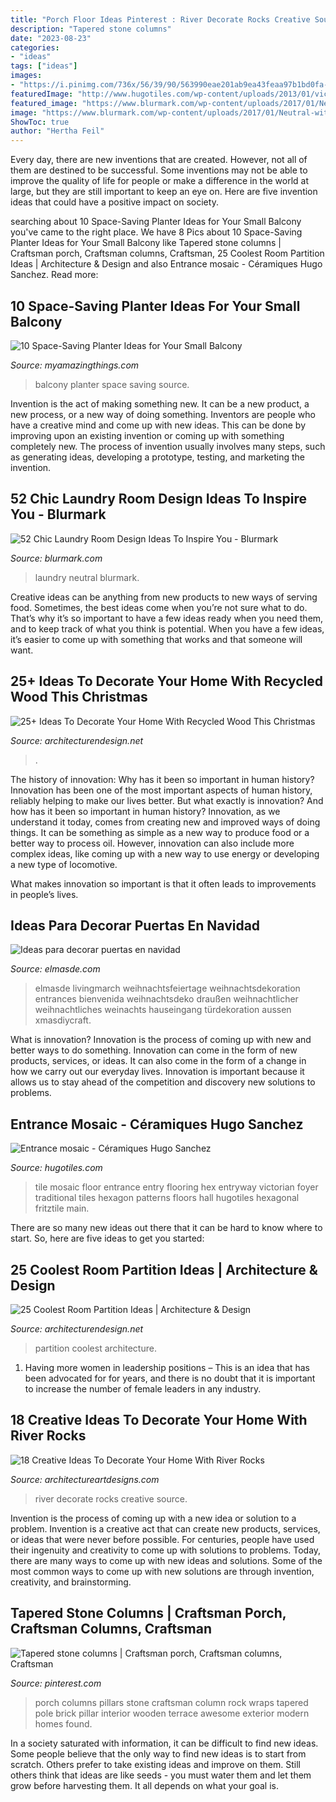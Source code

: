 ```yaml
---
title: "Porch Floor Ideas Pinterest : River Decorate Rocks Creative Source"
description: "Tapered stone columns"
date: "2023-08-23"
categories:
- "ideas"
tags: ["ideas"]
images:
- "https://i.pinimg.com/736x/56/39/90/563990eae201ab9ea43feaa97b1bd0fa--porch-columns-stone-columns.jpg"
featuredImage: "http://www.hugotiles.com/wp-content/uploads/2013/01/victorian-style-entance-floor.jpg"
featured_image: "https://www.blurmark.com/wp-content/uploads/2017/01/Neutral-with-a-touch-of-fun-laundry-room.jpg"
image: "https://www.blurmark.com/wp-content/uploads/2017/01/Neutral-with-a-touch-of-fun-laundry-room.jpg"
ShowToc: true
author: "Hertha Feil"
---
```



Every day, there are new inventions that are created. However, not all of them are destined to be successful. Some inventions may not be able to improve the quality of life for people or make a difference in the world at large, but they are still important to keep an eye on. Here are five invention ideas that could have a positive impact on society.

	

		
searching about 10 Space-Saving Planter Ideas for Your Small Balcony you've came to the right place. We have 8 Pics about 10 Space-Saving Planter Ideas for Your Small Balcony like Tapered stone columns | Craftsman porch, Craftsman columns, Craftsman, 25 Coolest Room Partition Ideas | Architecture &amp; Design and also Entrance mosaic - Céramiques Hugo Sanchez. Read more:
		
    
## 10 Space-Saving Planter Ideas For Your Small Balcony

<img loading=lazy src="http://myamazingthings.com/wp-content/uploads/2017/01/idea3-1.jpg" onerror="this.onerror=null;this.src='https://tse4.mm.bing.net/th?id=OIP.V18mttBz5czfVT3KY_9nHQHaJ4&amp;pid=15.1';" alt="10 Space-Saving Planter Ideas for Your Small Balcony">

_Source: myamazingthings.com_

>balcony planter space saving source. 

	

Invention is the act of making something new. It can be a new product, a new process, or a new way of doing something. Inventors are people who have a creative mind and come up with new ideas. This can be done by improving upon an existing invention or coming up with something completely new. The process of invention usually involves many steps, such as generating ideas, developing a prototype, testing, and marketing the invention.

    
## 52 Chic Laundry Room Design Ideas To Inspire You - Blurmark

<img loading=lazy src="https://www.blurmark.com/wp-content/uploads/2017/01/Neutral-with-a-touch-of-fun-laundry-room.jpg" onerror="this.onerror=null;this.src='https://tse1.mm.bing.net/th?id=OIP.gK_iJEqsVbBrFE_8fzs8qwHaJ3&amp;pid=15.1';" alt="52 Chic Laundry Room Design Ideas To Inspire You - Blurmark">

_Source: blurmark.com_

>laundry neutral blurmark. 

	

Creative ideas can be anything from new products to new ways of serving food. Sometimes, the best ideas come when you’re not sure what to do. That’s why it’s so important to have a few ideas ready when you need them, and to keep track of what you think is potential. When you have a few ideas, it’s easier to come up with something that works and that someone will want.

    
## 25+ Ideas To Decorate Your Home With Recycled Wood This Christmas

<img loading=lazy src="https://cdn.architecturendesign.net/wp-content/uploads/2015/12/AD-Ideas-To-Decorate-Your-Home-With-Recycled-Wood-This-20.jpg" onerror="this.onerror=null;this.src='https://tse3.mm.bing.net/th?id=OIP.3hrp131gZ6c-KCDqkj-N7wHaQi&amp;pid=15.1';" alt="25+ Ideas To Decorate Your Home With Recycled Wood This Christmas">

_Source: architecturendesign.net_

>. 

	

The history of innovation: Why has it been so important in human history?
Innovation has been one of the most important aspects of human history, reliably helping to make our lives better. But what exactly is innovation? And how has it been so important in human history?
Innovation, as we understand it today, comes from creating new and improved ways of doing things. It can be something as simple as a new way to produce food or a better way to process oil. However, innovation can also include more complex ideas, like coming up with a new way to use energy or developing a new type of locomotive.

What makes innovation so important is that it often leads to improvements in people’s lives.

    
## Ideas Para Decorar Puertas En Navidad

<img loading=lazy src="http://elmasde.com/wp-content/uploads/2015/11/Ideas-para-decorar-puertas-en-navidad02.jpg" onerror="this.onerror=null;this.src='https://tse4.mm.bing.net/th?id=OIP.tH0Sgr-tOfTWd_rHNM7N4QHaJ-&amp;pid=15.1';" alt="Ideas para decorar puertas en navidad">

_Source: elmasde.com_

>elmasde livingmarch weihnachtsfeiertage weihnachtsdekoration entrances bienvenida weihnachtsdeko draußen weihnachtlicher weihnachtliches weinachts hauseingang türdekoration aussen xmasdiycraft. 

	

What is innovation?
Innovation is the process of coming up with new and better ways to do something. Innovation can come in the form of new products, services, or ideas. It can also come in the form of a change in how we carry out our everyday lives. Innovation is important because it allows us to stay ahead of the competition and discovery new solutions to problems.

    
## Entrance Mosaic - Céramiques Hugo Sanchez

<img loading=lazy src="http://www.hugotiles.com/wp-content/uploads/2013/01/victorian-style-entance-floor.jpg" onerror="this.onerror=null;this.src='https://tse4.mm.bing.net/th?id=OIP.wwo62ZhL98lMaFLRGwd0EwHaFj&amp;pid=15.1';" alt="Entrance mosaic - Céramiques Hugo Sanchez">

_Source: hugotiles.com_

>tile mosaic floor entrance entry flooring hex entryway victorian foyer traditional tiles hexagon patterns floors hall hugotiles hexagonal fritztile main. 

	

There are so many new ideas out there that it can be hard to know where to start. So, here are five ideas to get you started: 

    
## 25 Coolest Room Partition Ideas | Architecture &amp; Design

<img loading=lazy src="https://cdn.architecturendesign.net/wp-content/uploads/2014/08/3137.jpg" onerror="this.onerror=null;this.src='https://tse4.mm.bing.net/th?id=OIP.0U4_h8rUDRzr4zKdHGWjhgHaLK&amp;pid=15.1';" alt="25 Coolest Room Partition Ideas | Architecture &amp; Design">

_Source: architecturendesign.net_

>partition coolest architecture. 

	

1. Having more women in leadership positions – This is an idea that has been advocated for for years, and there is no doubt that it is important to increase the number of female leaders in any industry.

    
## 18 Creative Ideas To Decorate Your Home With River Rocks

<img loading=lazy src="https://www.architectureartdesigns.com/wp-content/uploads/2015/09/1372.jpg" onerror="this.onerror=null;this.src='https://tse1.mm.bing.net/th?id=OIP.WxvEuH-ywTrCl6H9x5JahgHaLD&amp;pid=15.1';" alt="18 Creative Ideas To Decorate Your Home With River Rocks">

_Source: architectureartdesigns.com_

>river decorate rocks creative source. 

	

Invention is the process of coming up with a new idea or solution to a problem. Invention is a creative act that can create new products, services, or ideas that were never before possible. For centuries, people have used their ingenuity and creativity to come up with solutions to problems. Today, there are many ways to come up with new ideas and solutions. Some of the most common ways to come up with new solutions are through invention, creativity, and brainstorming.

    
## Tapered Stone Columns | Craftsman Porch, Craftsman Columns, Craftsman

<img loading=lazy src="https://i.pinimg.com/736x/56/39/90/563990eae201ab9ea43feaa97b1bd0fa--porch-columns-stone-columns.jpg" onerror="this.onerror=null;this.src='https://tse4.mm.bing.net/th?id=OIP.Swqa48iwBNBeDv9oopfQwAHaJ3&amp;pid=15.1';" alt="Tapered stone columns | Craftsman porch, Craftsman columns, Craftsman">

_Source: pinterest.com_

>porch columns pillars stone craftsman column rock wraps tapered pole brick pillar interior wooden terrace awesome exterior modern homes found. 

	

In a society saturated with information, it can be difficult to find new ideas. Some people believe that the only way to find new ideas is to start from scratch. Others prefer to take existing ideas and improve on them. Still others think that ideas are like seeds - you must water them and let them grow before harvesting them. It all depends on what your goal is.

